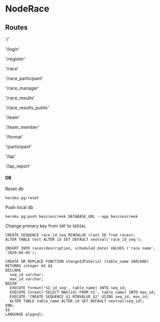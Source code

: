 ﻿# NodeRace

## Routes
'/'

'/login'

'/register'

'/race'

'/race_participant'

'/race_manager'

'/race_results'

'/race_results_public'

'/team'

'/team_member'

'/format'

 '/participant'

 '/lap'

'/lap_report'


#### DB

Reset db
```
heroku pg:reset
```

Push local db
```
heroku pg:push bessiescreek DATABASE_URL --app bessiescreek
```

Change primary key from `INT` to `SERIAL`
```
CREATE SEQUENCE race_id_seq MINVALUE <last ID from races>;
ALTER TABLE test ALTER id SET DEFAULT nextval('race_id_seq');

INSERT INTO races(description, scheduled_date) VALUES ('race name', '2020-04-05');
```


```
CREATE OR REPLACE FUNCTION changeIdToSerial (table_name VARCHAR)
RETURNS integer AS $$
DECLARE 
  seq_id varchar;
  max_id varchar;
BEGIN
  EXECUTE format('%I_id_seq', table_name) INTO seq_id;
  EXECUTE format('SELECT MAX(id) FROM %I', table_name) INTO max_id;
  EXECUTE 'CREATE SEQUENCE $1 MINVALUE $2' USING seq_id, max_id;
  ALTER TABLE table_name ALTER id SET DEFAULT nextval(seq_id);
END;
$$
LANGUAGE plpgsql;
```